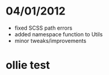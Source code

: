 # 04/01/2012

- fixed SCSS path errors
- added namespace function to Utils
- minor tweaks/improvements


# ollie test